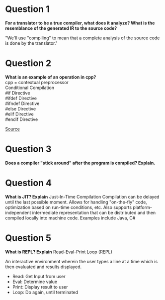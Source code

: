 
# Question 1
**For a translator to be a true compiler, what does it analyze? What is the resemblance of the generated IR to the source code?**

"We'll use "compiling" to mean that a complete analysis of the source code is done by the translator."




# Question 2
**What is an example of an operation in cpp?**  
cpp = contextual preprocessor  
Conditional Compilation  
#if Directive  
#ifdef Directive  
#ifndef Directive  
#else Directive  
#elif Directive  
#endif Directive  

[Source](https://www.geeksforgeeks.org/cc-preprocessors/#)


# Question 3
**Does a compiler "stick around" after the program is compiled? Explain.**

# Question 4
**What is JIT? Explain**
Just-In-Time Compilation
Compilation can be delayed until the last possible moment.
Allows for handling "on-the-fly" code, optimization based on run-time conditions, etc.
Also supports platform-independent intermediate representation that can be distributed and then compiled locally into machine code.
Examples include Java, C#

# Question 5
**What is REPL? Explain**
Read-Eval-Print Loop (REPL)

An interactive environment wherein the user types a line at a time which is then evaluated and results displayed.

- Read: Get Input from user
- Eval: Determine value
- Print: Display result to user
- Loop: Do again, until terminated
